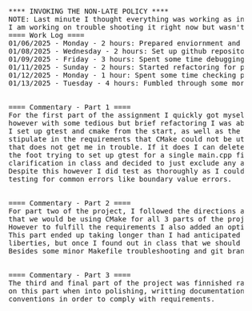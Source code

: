 
<div>
  <pre>
    <br>
    **** INVOKING THE NON-LATE POLICY ****
    NOTE: Last minute I thought everything was working as intended however my gtest decided to break for some reason even though my CMake setup was working just fine the other day. 
    I am working on trouble shooting it right now but wasn't able to resolve it before going to bed. 
    ==== Work Log ====
    01/06/2025 - Monday - 2 hours: Prepared enviornment and began working on the necessary functions, setting up gtest and cmake.
    01/08/2025 - Wednesday - 2 hours: Set up github repository to track my local git repo. Configured part 1's branch.
    01/09/2025 - Friday - 3 hours: Spent some time debugging stupid issues with gtest and cmake. Unbungled some git issues I created for myself.
    01/11/2025 - Sunday - 2 hours: Started refactoring for part 2 changes, fixed stupid issues caused by me forgetting how to manage CMake inclusions and implementing it wrong.
    01/12/2025 - Monday - 1 hour: Spent some time checking previous branches to ensure that qualifiations are followed stricly when stipulated in the requirements.
    01/13/2025 - Tuesday - 4 hours: Fumbled through some more git headaches and polished part 2 branch changes, finished part 3 pretty quickly due to already having set up CMake and gtest at the start.
    <br>
    ==== Commentary - Part 1 ====
    For the first part of the assignment I quickly got myself in trouble by not strictly following the provided requirements, 
    however with some tedious but brief refactoring I was able to rectify the majority of the issues that I caused for myself.
    I set up gtest and cmake from the start, as well as the accompanying repository structure typically used with those tools. It didn't 
    stipulate in the requirements that CMake could not be utilized in the earlier iterations in the requirements so hopefully 
    that does not get me in trouble. If it does I can delete the necessary files from those branches. I did however shoot myself in 
    the foot trying to set up gtest for a single main.cpp file project. After attempting for a while to get it to work, I sought 
    clarification in class and decided to just exclude any automated testing for the first portion of the assignment. 
    Despite this however I did test as thoroughly as I could through less official trial and error 
    testing for common errors like boundary value errors. 
    <br>
    ==== Commentary - Part 2 ====
    For part two of the project, I followed the directions and sepperated out into the various required files. I was under the impression 
    that we would be using CMake for all 3 parts of the project, and was doing so by default as I am already rather familiar with CMake. 
    However to fulfill the requirements I also added an option to compile using the provided Makefile. The cmake method should also function correctly.
    This part ended up taking longer than I had anticipated because I initially began the project implementing everything with my own creative 
    liberties, but once I found out in class that we should be following the instructions as if they were spec requirements I removed all of my extraneous fluff.
    Besides some minor Makefile troubleshooting and git branch management pains the process was not too bad. 
    <br>
    ==== Commentary - Part 3 ====
    The third and final part of the project was finnished rather quickly due to having habitually set them up from the get go. Most of the time spent working 
    on this part when into polishing, writting documentation, annotating source code, and writing the test functions. Made some addaptations to naming 
    conventions in order to comply with requirements. 
    <br>
  </pre>
</div>
